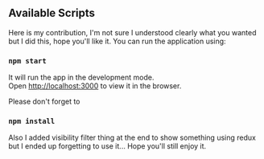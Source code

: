 ## Available Scripts

Here is my contribution, I'm not sure I understood clearly what you wanted but I did this, hope you'll like it. You can run the application using:

### `npm start`

It will run the app in the development mode.<br>
Open [http://localhost:3000](http://localhost:3000) to view it in the browser.

Please don't forget to

### `npm install`

Also I added visibility filter thing at the end to show something using redux but I ended up forgetting to use it... Hope you'll still enjoy it.
